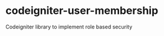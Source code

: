 codeigniter-user-membership
===========================

Codeigniter library to implement role based security